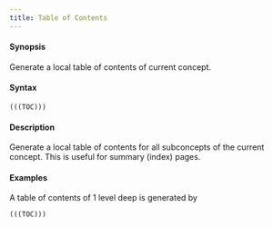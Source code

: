 ```yaml
---
title: Table of Contents
---
```


#### Synopsis

Generate a local table of contents of current concept.

#### Syntax

``````
(((TOC)))
``````

#### Description

Generate a local table of contents for all subconcepts of the current concept.
This is useful for summary (index) pages.

#### Examples

A table of contents of 1 level deep is generated by 

``````
(((TOC)))
``````


